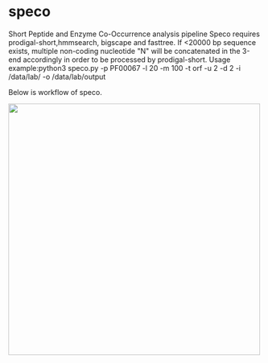 # speco
Short Peptide and Enzyme Co-Occurrence analysis pipeline
Speco requires prodigal-short,hmmsearch, bigscape and fasttree. If <20000 bp sequence exists, multiple non-coding nucleotide "N" will be concatenated in the 3-end accordingly in order to be processed by prodigal-short. Usage example:python3 speco.py -p PF00067 -l 20 -m 100 -t orf -u 2 -d 2 -i /data/lab/ -o /data/lab/output

Below is workflow of speco.

<img src="https://user-images.githubusercontent.com/82441159/175210002-078ddb69-27ca-45e6-875f-4bf6a3117652.png" width="500" height="500">

